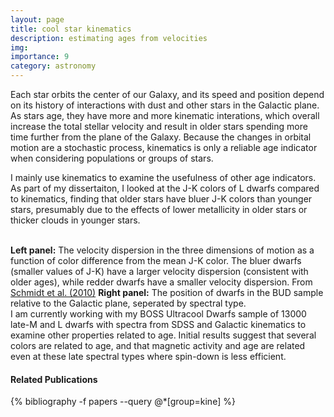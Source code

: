 ```yaml
---
layout: page
title: cool star kinematics
description: estimating ages from velocities
img:
importance: 9
category: astronomy
---
```


Each star orbits the center of our Galaxy, and its speed and position depend on its history of interactions with dust and other stars in the Galactic plane. As stars age, they have more and more kinematic interations, which overall increase the total stellar velocity and result in older stars spending more time further from the plane of the Galaxy. Because the changes in orbital motion are a stochastic process, kinematics is only a reliable age indicator when considering populations or groups of stars. 

I mainly use kinematics to examine the usefulness of other age indicators. As part of my dissertaiton, I looked at the J-K colors of L dwarfs compared to kinematics, finding that older stars have bluer J-K colors than younger stars, presumably due to the effects of lower metallicity in older stars or thicker clouds in younger stars. 

<div class="img_row">
    <img class="col one left" src="{{ site.baseurl }}/assets/img/L_JK.png" alt="" title=""/>
    <img class="col two left" src="{{ site.baseurl }}/assets/img/galpos_show.png" alt="" title=""/>
</div>
<div class="col three caption" style="float: right">
<b>Left panel:</b> The velocity dispersion in the three dimensions of motion as a function of color difference from the mean J-K color. The bluer dwarfs (smaller values of J-K) have a larger velocity dispersion (consistent with older ages), while redder dwarfs have a smaller velocity dispersion. From <a href='https://ui.adsabs.harvard.edu/abs/2010AJ....139.1808S/abstract'>Schmidt et al. (2010)</a>
<b>Right panel:</b> The position of dwarfs in the BUD sample relative to the Galactic plane, seperated by spectral type. 
</div>

I am currently working with my BOSS Ultracool Dwarfs sample of 13000 late-M and L dwarfs with spectra from SDSS and Galactic kinematics to examine other properties related to age. Initial results suggest that several colors are related to age, and that magnetic activity and age are related even at these late spectral types where spin-down is less efficient. 


#### Related Publications

{% bibliography -f papers --query @*[group=kine] %}